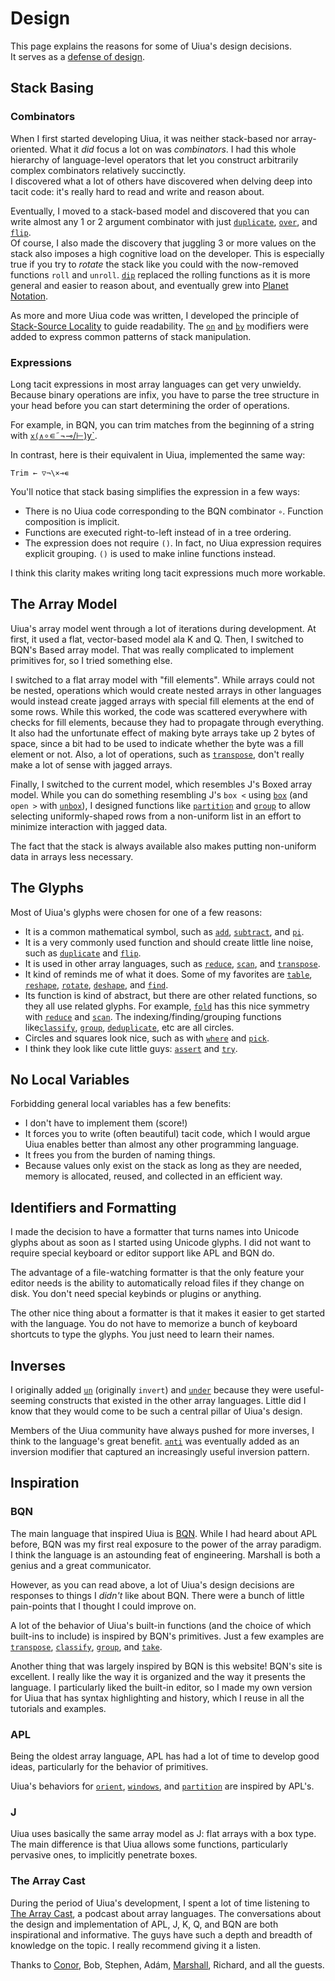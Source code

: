# Design

This page explains the reasons for some of Uiua's design decisions.  
It serves as a [defense of design](https://news.knowledia.com/US/en/articles/more-software-projects-need-defenses-of-design-85ea9e23ffd85f5fde5a2d3d42001393cbce169a).

## Stack Basing

### Combinators

When I first started developing Uiua, it was neither stack-based nor array-oriented. What it *did* focus a lot on was *combinators*. I had this whole hierarchy of language-level operators that let you construct arbitrarily complex combinators relatively succinctly.  
I discovered what a lot of others have discovered when delving deep into tacit code: it's really hard to read and write and reason about.

Eventually, I moved to a stack-based model and discovered that you can write almost any 1 or 2 argument combinator with just [`duplicate`](/docs/duplicate), [`over`](/docs/over), and [`flip`](/docs/flip).  
Of course, I also made the discovery that juggling 3 or more values on the stack also imposes a high cognitive load on the developer. This is especially true if you try to *rotate* the stack like you could with the now-removed functions `roll` and `unroll`. [`dip`](/docs/dip) replaced the rolling functions as it is more general and easier to reason about, and eventually grew into [Planet Notation](/tutorial/advancedstack#planet-notation).

As more and more Uiua code was written, I developed the principle of [Stack-Source Locality](/tutorial/tacitcode#stack-source-locality) to guide readability. The [`on`](/docs/on) and [`by`](/docs/by) modifiers were added to express common patterns of stack manipulation.

### Expressions

Long tacit expressions in most array languages can get very unwieldy. Because binary operations are infix, you have to parse the tree structure in your head before you can start determining the order of operations.

For example, in BQN, you can trim matches from the beginning of a string with [`x(∧`∘∊˜¬⊸/⊢)y`](https://mlochbaum.github.io/bqncrate/?q=Remove%20cells%20that%20appear%20in%20x%20from%20beginning%20of%20y#).

In contrast, here is their equivalent in Uiua, implemented the same way:

```uiua
Trim ← ▽¬\×⊸∊
```

You'll notice that stack basing simplifies the expression in a few ways:

- There is no Uiua code corresponding to the BQN combinator `∘`. Function composition is implicit.
- Functions are executed right-to-left instead of in a tree ordering.
- The expression does not require `()`. In fact, no Uiua expression requires explicit grouping. `()` is used to make inline functions instead.

I think this clarity makes writing long tacit expressions much more workable.

## The Array Model

Uiua's array model went through a lot of iterations during development. At first, it used a flat, vector-based model ala K and Q. Then, I switched to BQN's Based array model. That was really complicated to implement primitives for, so I tried something else.

I switched to a flat array model with "fill elements". While arrays could not be nested, operations which would create nested arrays in other languages would instead create jagged arrays with special fill elements at the end of some rows. While this worked, the code was scattered everywhere with checks for fill elements, because they had to propagate through everything. It also had the unfortunate effect of making byte arrays take up 2 bytes of space, since a bit had to be used to indicate whether the byte was a fill element or not. Also, a lot of operations, such as [`transpose`](/docs/transpose), don't really make a lot of sense with jagged arrays.

Finally, I switched to the current model, which resembles J's Boxed array model. While you can do something resembling J's `box <` using [`box`](/docs/box) (and `open >` with [`un`](/docs/un)[`box`](/docs/box)), I designed functions like [`partition`](/docs/partition) and [`group`](/docs/group) to allow selecting uniformly-shaped rows from a non-uniform list in an effort to minimize interaction with jagged data.

The fact that the stack is always available also makes putting non-uniform data in arrays less necessary.

## The Glyphs

Most of Uiua's glyphs were chosen for one of a few reasons:

- It is a common mathematical symbol, such as [`add`](/docs/add), [`subtract`](/docs/subtract), and [`pi`](/docs/pi).
- It is a very commonly used function and should create little line noise, such as [`duplicate`](/docs/duplicate) and [`flip`](/docs/flip).
- It is used in other array languages, such as [`reduce`](/docs/reduce), [`scan`](/docs/scan), and [`transpose`](/docs/transpose).
- It kind of reminds me of what it does. Some of my favorites are [`table`](/docs/table), [`reshape`](/docs/reshape), [`rotate`](/docs/rotate), [`deshape`](/docs/deshape), and [`find`](/docs/find).
- Its function is kind of abstract, but there are other related functions, so they all use related glyphs. For example, [`fold`](/docs/fold) has this nice symmetry with [`reduce`](/docs/reduce) and [`scan`](/docs/scan). The indexing/finding/grouping functions like[`classify`](/docs/classify), [`group`](/docs/group), [`deduplicate`](/docs/deduplicate), etc are all circles.
- Circles and squares look nice, such as with [`where`](/docs/where) and [`pick`](/docs/pick).
- I think they look like cute little guys: [`assert`](/docs/assert) and [`try`](/docs/try).

## No Local Variables

Forbidding general local variables has a few benefits:

- I don't have to implement them (score!)
- It forces you to write (often beautiful) tacit code, which I would argue Uiua enables better than almost any other programming language.
- It frees you from the burden of naming things.
- Because values only exist on the stack as long as they are needed, memory is allocated, reused, and collected in an efficient way.

## Identifiers and Formatting

I made the decision to have a formatter that turns names into Unicode glyphs about as soon as I started using Unicode glyphs. I did not want to require special keyboard or editor support like APL and BQN do.

The advantage of a file-watching formatter is that the only feature your editor needs is the ability to automatically reload files if they change on disk. You don't need special keybinds or plugins or anything.

The other nice thing about a formatter is that it makes it easier to get started with the language. You do not have to memorize a bunch of keyboard shortcuts to type the glyphs. You just need to learn their names.

## Inverses

I originally added [`un`](/docs/un) (originally `invert`) and [`under`](/docs/under) because they were useful-seeming constructs that existed in the other array languages. Little did I know that they would come to be such a central pillar of Uiua's design.

Members of the Uiua community have always pushed for more inverses, I think to the language's great benefit. [`anti`](/docs/anti) was eventually added as an inversion modifier that captured an increasingly useful inversion pattern.

## Inspiration

### BQN

The main language that inspired Uiua is [BQN](https://mlochbaum.github.io/BQN/). While I had heard about APL before, BQN was my first real exposure to the power of the array paradigm. I think the language is an astounding feat of engineering. Marshall is both a genius and a great communicator.

However, as you can read above, a lot of Uiua's design decisions are responses to things I *didn't* like about BQN. There were a bunch of little pain-points that I thought I could improve on.

A lot of the behavior of Uiua's built-in functions (and the choice of which built-ins to include) is inspired by BQN's primitives. Just a few examples are [`transpose`](/docs/transpose), [`classify`](/docs/classify), [`group`](/docs/group), and [`take`](/docs/take).

Another thing that was largely inspired by BQN is this website! BQN's site is excellent. I really like the way it is organized and the way it presents the language. I particularly liked the built-in editor, so I made my own version for Uiua that has syntax highlighting and history, which I reuse in all the tutorials and examples.

### APL

Being the oldest array language, APL has had a lot of time to develop good ideas, particularly for the behavior of primitives.

Uiua's behaviors for [`orient`](/docs/orient), [`windows`](/docs/windows), and [`partition`](/docs/partition) are inspired by APL's.

### J

Uiua uses basically the same array model as J: flat arrays with a box type. The main difference is that Uiua allows some functions, particularly pervasive ones, to implicitly penetrate boxes.

### The Array Cast

During the period of Uiua's development, I spent a lot of time listening to [The Array Cast](https://arraycast.com/), a podcast about array languages. The conversations about the design and implementation of APL, J, K, Q, and BQN are both inspirational and informative. The guys have such a depth and breadth of knowledge on the topic. I really recommend giving it a listen.

Thanks to [Con](https://github.com/codereport)[or](https://www.youtube.com/@code_report), Bob, Stephen, Adám, [Marshall](https://github.com/mlochbaum), Richard, and all the guests.
